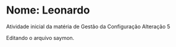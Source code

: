 # Nome: Leonardo
Atividade inicial da matéria de Gestão da Configuração
Alteração 5


Editando o arquivo saymon.
